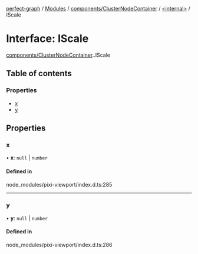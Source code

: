 [perfect-graph](../README.md) / [Modules](../modules.md) / [components/ClusterNodeContainer](../modules/components_ClusterNodeContainer.md) / [<internal\>](../modules/components_ClusterNodeContainer._internal_.md) / IScale

# Interface: IScale

[components/ClusterNodeContainer](../modules/components_ClusterNodeContainer.md).[<internal>](../modules/components_ClusterNodeContainer._internal_.md).IScale

## Table of contents

### Properties

- [x](components_ClusterNodeContainer._internal_.IScale.md#x)
- [y](components_ClusterNodeContainer._internal_.IScale.md#y)

## Properties

### x

• **x**: ``null`` \| `number`

#### Defined in

node_modules/pixi-viewport/index.d.ts:285

___

### y

• **y**: ``null`` \| `number`

#### Defined in

node_modules/pixi-viewport/index.d.ts:286
